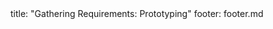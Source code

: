 <frontmatter>
title: "Gathering Requirements: Prototyping"
footer: footer.md
</frontmatter>

<include src="unit-inPage-asFlat.md" boilerplate />